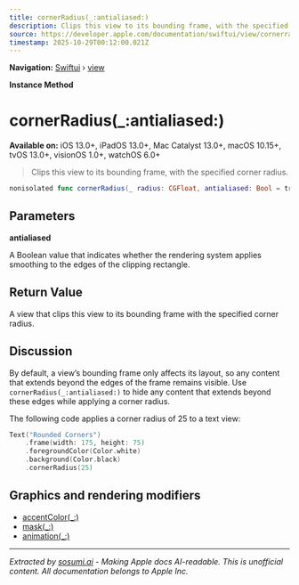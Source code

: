 ```yaml
---
title: cornerRadius(_:antialiased:)
description: Clips this view to its bounding frame, with the specified corner radius.
source: https://developer.apple.com/documentation/swiftui/view/cornerradius(_:antialiased:)
timestamp: 2025-10-29T00:12:00.021Z
---
```


**Navigation:** [Swiftui](/documentation/swiftui) › [view](/documentation/swiftui/view)

**Instance Method**

# cornerRadius(_:antialiased:)

**Available on:** iOS 13.0+, iPadOS 13.0+, Mac Catalyst 13.0+, macOS 10.15+, tvOS 13.0+, visionOS 1.0+, watchOS 6.0+

> Clips this view to its bounding frame, with the specified corner radius.

```swift
nonisolated func cornerRadius(_ radius: CGFloat, antialiased: Bool = true) -> some View
```

## Parameters

**antialiased**

A Boolean value that indicates whether the rendering system applies smoothing to the edges of the clipping rectangle.



## Return Value

A view that clips this view to its bounding frame with the specified corner radius.

## Discussion

By default, a view’s bounding frame only affects its layout, so any content that extends beyond the edges of the frame remains visible. Use `cornerRadius(_:antialiased:)` to hide any content that extends beyond these edges while applying a corner radius.

The following code applies a corner radius of 25 to a text view:

```swift
Text("Rounded Corners")
    .frame(width: 175, height: 75)
    .foregroundColor(Color.white)
    .background(Color.black)
    .cornerRadius(25)
```



## Graphics and rendering modifiers

- [accentColor(_:)](/documentation/swiftui/view/accentcolor(_:))
- [mask(_:)](/documentation/swiftui/view/mask(_:))
- [animation(_:)](/documentation/swiftui/view/animation(_:)-1hc0p)

---

*Extracted by [sosumi.ai](https://sosumi.ai) - Making Apple docs AI-readable.*
*This is unofficial content. All documentation belongs to Apple Inc.*
